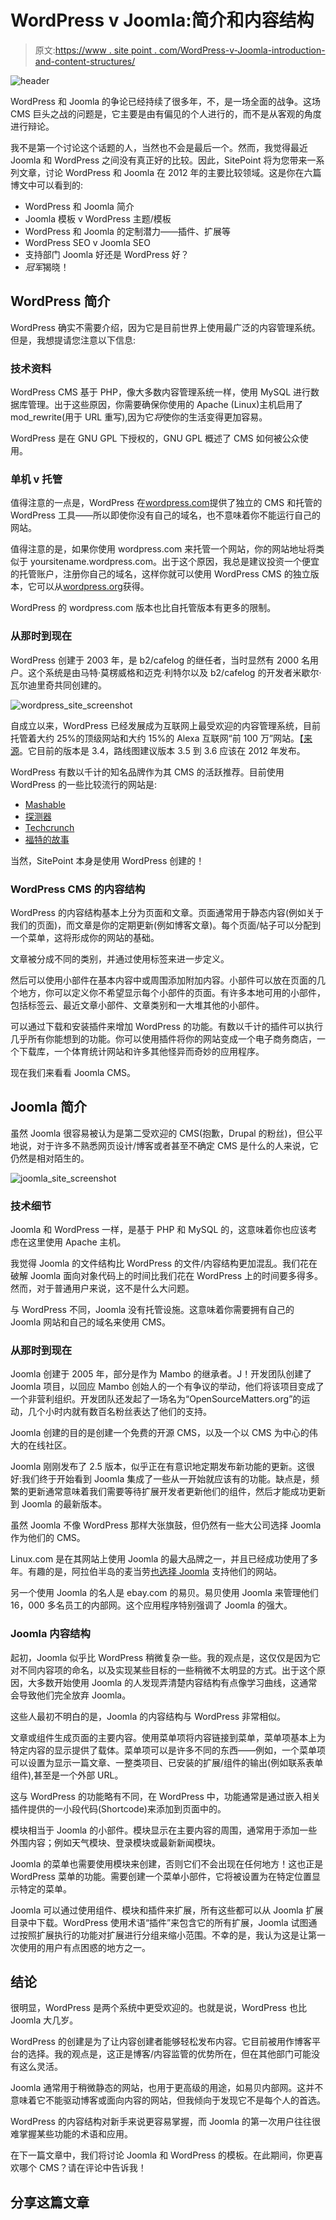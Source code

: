 # WordPress v Joomla:简介和内容结构

> 原文:[https://www . site point . com/WordPress-v-Joomla-introduction-and-content-structures/](https://www.sitepoint.com/wordpress-v-joomla-introduction-and-content-structures/)

![](../Images/68fc8fa94e3ae169037714b095643bbe.png "header")

WordPress 和 Joomla 的争论已经持续了很多年，不，是一场全面的战争。这场 CMS 巨头之战的问题是，它主要是由有偏见的个人进行的，而不是从客观的角度进行辩论。

我不是第一个讨论这个话题的人，当然也不会是最后一个。然而，我觉得最近 Joomla 和 WordPress 之间没有真正好的比较。因此，SitePoint 将为您带来一系列文章，讨论 WordPress 和 Joomla 在 2012 年的主要比较领域。这是你在六篇博文中可以看到的:

*   WordPress 和 Joomla 简介
*   Joomla 模板 v WordPress 主题/模板
*   WordPress 和 Joomla 的定制潜力——插件、扩展等
*   WordPress SEO v Joomla SEO
*   支持部门 Joomla 好还是 WordPress 好？
*   *冠军*揭晓！

## **WordPress 简介**

WordPress 确实不需要介绍，因为它是目前世界上使用最广泛的内容管理系统。但是，我想提请您注意以下信息:

### **技术资料**

WordPress CMS 基于 PHP，像大多数内容管理系统一样，使用 MySQL 进行数据库管理。出于这些原因，你需要确保你使用的 Apache (Linux)主机启用了 mod_rewrite(用于 URL 重写),因为它*将*使你的生活变得更加容易。

WordPress 是在 GNU GPL 下授权的，GNU GPL 概述了 CMS 如何被公众使用。

### **单机 v 托管**

值得注意的一点是，WordPress 在[wordpress.com](http://wordpress.com/ "Wordpress")提供了独立的 CMS 和托管的 WordPress 工具——所以即使你没有自己的域名，也不意味着你不能运行自己的网站。

值得注意的是，如果你使用 wordpress.com 来托管一个网站，你的网站地址将类似于 yoursitename.wordpress.com。出于这个原因，我总是建议投资一个便宜的托管账户，注册你自己的域名，这样你就可以使用 WordPress CMS 的独立版本，它可以从[wordpress.org](http://wordpress.org/ "Wordpress")获得。

WordPress 的 wordpress.com 版本也比自托管版本有更多的限制。

### **从那时到现在**

WordPress 创建于 2003 年，是 b2/cafelog 的继任者，当时显然有 2000 名用户。这个系统是由马特·莫楞威格和迈克·利特尔以及 b2/cafelog 的开发者米歇尔·瓦尔迪里奇共同创建的。

![](../Images/dbdd078e8c91b41ae2d372d4c04e7880.png "wordpress_site_screenshot")

自成立以来，WordPress 已经发展成为互联网上最受欢迎的内容管理系统，目前托管着大约 25%的顶级网站和大约 15%的 Alexa 互联网“前 100 万”网站。【[来源](http://techcrunch.com/2011/08/19/wordpress-now-powers-22-percent-of-new-active-websites-in-the-us/)。它目前的版本是 3.4，路线图建议版本 3.5 到 3.6 应该在 2012 年发布。

WordPress 有数以千计的知名品牌作为其 CMS 的活跃推荐。目前使用 WordPress 的一些比较流行的网站是:

*   [Mashable](http://mashable.com/)
*   [探测器](http://problogger.net/)
*   [Techcrunch](http://www.techcrunch.com/)
*   [福特的故事](http://social.ford.com/)

当然，SitePoint 本身是使用 WordPress 创建的！

### **WordPress CMS 的内容结构**

WordPress 的内容结构基本上分为页面和文章。页面通常用于静态内容(例如关于我们的页面)，而文章是你的定期更新(例如博客文章)。每个页面/帖子可以分配到一个菜单，这将形成你的网站的基础。

文章被分成不同的类别，并通过使用标签来进一步定义。

然后可以使用小部件在基本内容中或周围添加附加内容。小部件可以放在页面的几个地方，你可以定义你不希望显示每个小部件的页面。有许多本地可用的小部件，包括标签云、最近文章小部件、文章类别和一大堆其他的小部件。

可以通过下载和安装插件来增加 WordPress 的功能。有数以千计的插件可以执行几乎所有你能想到的功能。你可以使用插件将你的网站变成一个电子商务商店，一个下载库，一个体育统计网站和许多其他怪异而奇妙的应用程序。

现在我们来看看 Joomla CMS。

## **Joomla 简介**

虽然 Joomla 很容易被认为是第二受欢迎的 CMS(抱歉，Drupal 的粉丝)，但公平地说，对于许多不熟悉网页设计/博客或者甚至不确定 CMS 是什么的人来说，它仍然是相对陌生的。

![](../Images/27e08a05641ce01c23da5f81b25f6a84.png "joomla_site_screenshot")

### **技术细节**

Joomla 和 WordPress 一样，是基于 PHP 和 MySQL 的，这意味着你也应该考虑在这里使用 Apache 主机。

我觉得 Joomla 的文件结构比 WordPress 的文件/内容结构更加混乱。我们花在破解 Joomla 面向对象代码上的时间比我们花在 WordPress 上的时间要多得多。然而，对于普通用户来说，这不是什么大问题。

与 WordPress 不同，Joomla 没有托管设施。这意味着你需要拥有自己的 Joomla 网站和自己的域名来使用 CMS。

### **从那时到现在**

Joomla 创建于 2005 年，部分是作为 Mambo 的继承者。J！开发团队创建了 Joomla 项目，以回应 Mambo 创始人的一个有争议的举动，他们将该项目变成了一个非营利组织。开发团队还发起了一场名为“OpenSourceMatters.org”的运动，几个小时内就有数百名粉丝表达了他们的支持。

Joomla 创建的目的是创建一个免费的开源 CMS，以及一个以 CMS 为中心的伟大的在线社区。

Joomla 刚刚发布了 2.5 版本，似乎正在有意识地定期发布新功能的更新。这很好:我们终于开始看到 Joomla 集成了一些从一开始就应该有的功能。缺点是，频繁的更新通常意味着我们需要等待扩展开发者更新他们的组件，然后才能成功更新到 Joomla 的最新版本。

虽然 Joomla 不像 WordPress 那样大张旗鼓，但仍然有一些大公司选择 Joomla 作为他们的 CMS。

Linux.com 是在其网站上使用 Joomla 的最大品牌之一，并且已经成功使用了多年。有趣的是，阿拉伯半岛的麦当劳[也选择 Joomla](http://community.joomla.org/blogs/community/1272-mcdonalds-uses-joomla.html) 支持他们的网站。

另一个使用 Joomla 的名人是 ebay.com 的易贝。易贝使用 Joomla 来管理他们 16，000 多名员工的内部网。这个应用程序特别强调了 Joomla 的强大。

### **Joomla 内容结构**

起初，Joomla 似乎比 WordPress 稍微复杂一些。我的观点是，这仅仅是因为它对不同内容项的命名，以及实现某些目标的一些稍微不太明显的方式。出于这个原因，大多数开始使用 Joomla 的人发现弄清楚内容结构有点像学习曲线，这通常会导致他们完全放弃 Joomla。

这些人最初不明白的是，Joomla 的内容结构与 WordPress 非常相似。

文章或组件生成页面的主要内容。使用菜单项将内容链接到菜单，菜单项基本上为特定内容的显示提供了载体。菜单项可以是许多不同的东西——例如，一个菜单项可以设置为显示一篇文章、一整类项目、已安装的扩展/组件的输出(例如联系表单组件),甚至是一个外部 URL。

这与 WordPress 的功能略有不同，在 WordPress 中，功能通常是通过嵌入相关插件提供的一小段代码(Shortcode)来添加到页面中的。

模块相当于 Joomla 的小部件。模块显示在主要内容的周围，通常用于添加一些外围内容；例如天气模块、登录模块或最新新闻模块。

Joomla 的菜单也需要使用模块来创建，否则它们不会出现在任何地方！这也正是 WordPress 菜单的功能。需要创建一个菜单小部件，它将被设置为在特定位置显示特定的菜单。

Joomla 可以通过使用组件、模块和插件来扩展，所有这些都可以从 Joomla 扩展目录中下载。WordPress 使用术语“插件”来包含它的所有扩展，Joomla 试图通过按照扩展执行的功能对扩展进行分组来缩小范围。不幸的是，我认为这是让第一次使用的用户有点困惑的地方之一。

## **结论**

很明显，WordPress 是两个系统中更受欢迎的。也就是说，WordPress 也比 Joomla 大几岁。

WordPress 的创建是为了让内容创建者能够轻松发布内容。它目前被用作博客平台的选择。我的观点是，这正是博客/内容监管的优势所在，但在其他部门可能没有这么灵活。

Joomla 通常用于稍微静态的网站，也用于更高级的用途，如易贝内部网。这并不意味着它不能驱动博客或面向内容的网站，但我倾向于发现它不是每个人的首选。

WordPress 的内容结构对新手来说更容易掌握，而 Joomla 的第一次用户往往很难掌握某些功能的术语和应用。

在下一篇文章中，我们将讨论 Joomla 和 WordPress 的模板。在此期间，你更喜欢哪个 CMS？请在评论中告诉我！

## 分享这篇文章